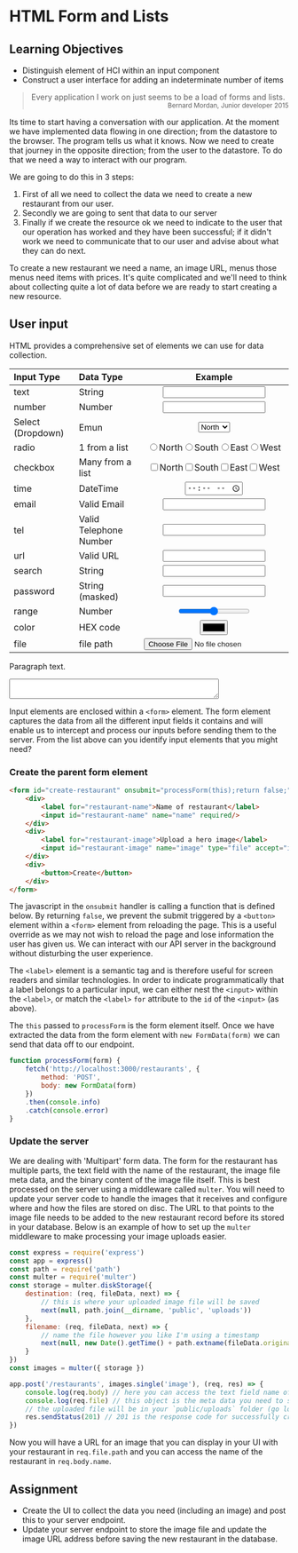 # HTML Form and Lists

## Learning Objectives

* Distinguish element of HCI within an input component
* Construct a user interface for adding an indeterminate number of items

> Every application I work on just seems to be a load of forms and lists.
<small style="width:100%;display:flex;justify-content:flex-end;">Bernard Mordan, Junior developer 2015</small>

Its time to start having a conversation with our application. At the moment we have implemented data flowing in one direction; from the datastore to the browser. The program tells us what it knows. Now we need to create that journey in the opposite direction; from the user to the datastore. To do that we need a way to interact with our program.

We are going to do this in 3 steps:

1. First of all we need to collect the data we need to create a new restaurant from our user.
1. Secondly we are going to sent that data to our server
1. Finally if we create the resource ok we need to indicate to the user that our operation has worked and they have been successful; if it didn't work we need to communicate that to our user and advise about what they can do next.

To create a new restaurant we need a name, an image URL, menus those menus need items with prices. It's quite complicated and we'll need to think about collecting quite a lot of data before we are ready to start creating a new resource.

## User input

HTML provides a comprehensive set of elements we can use for data collection.

|Input Type|Data Type|Example|
|:--|:--|:---:|
|text|String|<input type="text"/>|
|number|Number|<input type="number"/>|
|Select (Dropdown)|Emun|<select><option>North</option><option>South</option><option>East</option><option>West</option></select>|
|radio|1 from a list|<input name="radio" type="radio" value="N"><label>North</label></input><input name="radio" type="radio" value="S"><label>South</label></input><input name="radio" type="radio" value="E"><label>East</label></input><input name="radio" type="radio" value="W"><label>West</label></input>|
|checkbox|Many from a list|<input name="radio" type="checkbox" value="N"><label>North</label></input><input name="radio" type="checkbox" value="S"><label>South</label></input><input name="radio" type="checkbox" value="E"><label>East</label></input><input name="radio" type="checkbox" value="W"><label>West</label></input>|
|time|DateTime|<input type="time"/>|
|email|Valid Email|<input type="email"/>|
|tel|Valid Telephone Number|<input type="tel"/>|
|url|Valid URL|<input type="url"/>|
|search|String|<input type="search"/>|
|password|String (masked)|<input type="password"/>|
|range|Number|<input type="range"/>|
|color|HEX code|<input type="color"/>|
|file|file path|<input type="file"/>|

Paragraph text.

<textarea style="width:75%"></textarea>

Input elements are enclosed within a `<form>` element. The form element captures the data from all the different input fields it contains and will enable us to intercept and process our inputs before sending them to the server. From the list above can you identify input elements that you might need?

### Create the parent form element

```html
<form id="create-restaurant" onsubmit="processForm(this);return false;">
    <div>
        <label for="restaurant-name">Name of restaurant</label>
        <input id="restaurant-name" name="name" required/>
    </div>
    <div>
        <label for="restaurant-image">Upload a hero image</label>
        <input id="restaurant-image" name="image" type="file" accept="image/*" required/>
    </div>
    <div>
        <button>Create</button>
    </div>
</form>
```
The javascript in the `onsubmit` handler is calling a function that is defined below. By returning `false`, we prevent the submit triggered by a `<button>` element within a `<form>` element from reloading the page. This is a useful override as we may not wish to reload the page and lose information the user has given us. We can interact with our API server in the background without disturbing the user experience.

The `<label>` element is a semantic tag and is therefore useful for screen readers and similar technologies. In order to indicate programmatically that a label belongs to a particular input, we can either nest the `<input>` within the `<label>`, or match the `<label>` `for` attribute to the `id` of the `<input>` (as above).

The `this` passed to `processForm` is the form element itself. Once we have extracted the data from the form element with `new FormData(form)` we can send that data off to our endpoint.
```javascript
function processForm(form) {
    fetch('http://localhost:3000/restaurants', {
        method: 'POST',
        body: new FormData(form)
    })
    .then(console.info)
    .catch(console.error)
}
```
### Update the server
We are dealing with 'Multipart' form data. The form for the restaurant has multiple parts, the text field with the name of the restaurant, the image file meta data, and the binary content of the image file itself. This is best processed on the server using a middleware called `multer`. You will need to update your server code to handle the images that it receives and configure where and how the files are stored on disc. The URL to that points to the image file needs to be added to the new restaurant record before its stored in your database. Below is an example of how to set up the `multer` middleware to make processing your image uploads easier.
```javascript
const express = require('express')
const app = express()
const path = require('path')
const multer = require('multer')
const storage = multer.diskStorage({
    destination: (req, fileData, next) => {
        // this is where your uploaded image file will be saved
        next(null, path.join(__dirname, 'public', 'uploads'))
    },
    filename: (req, fileData, next) => {
        // name the file however you like I'm using a timestamp
        next(null, new Date().getTime() + path.extname(fileData.originalname))
    }
})
const images = multer({ storage })

app.post('/restaurants', images.single('image'), (req, res) => {
    console.log(req.body) // here you can access the text field name of the restaurant req.body.name 
    console.log(req.file) // this object is the meta data you need to store/process
    // the uploaded file will be in your `public/uploads` folder (go look!)
    res.sendStatus(201) // 201 is the response code for successfully creating a resource
})
```
Now you will have a URL for an image that you can display in your UI with your restaurant in `req.file.path` and you can access the name of the restaurant in `req.body.name`.

## Assignment

* Create the UI to collect the data you need (including an image) and post this to your server endpoint.
* Update your server endpoint to store the image file and update the image URL address before saving the new restaurant in the database.
